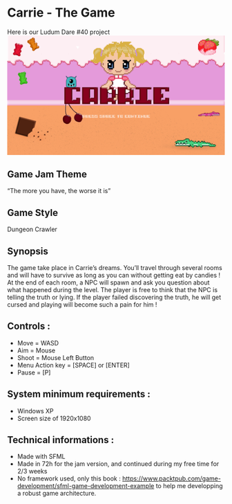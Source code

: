 # Carrie - The Game
Here is our Ludum Dare #40 project
![alt text](showcase/snap.PNG?raw=true "Main Title Screen")

## Game Jam Theme

“The more you have, the worse it is”

## Game Style

Dungeon Crawler

## Synopsis

The game take place in Carrie’s dreams. You’ll travel through several rooms and will have to survive as long as you can without getting eat by candies ! At the end of each room, a NPC will spawn and ask you question about what happened during the level. The player is free to think that the NPC is telling the truth or lying. If the player failed discovering the truth, he will get cursed and playing will become such a pain for him !

## Controls :

- Move = WASD
- Aim = Mouse
- Shoot = Mouse Left Button
- Menu Action key = [SPACE] or [ENTER]
- Pause = [P]

## System minimum requirements :
- Windows XP
- Screen size of 1920x1080

## Technical informations :
- Made with SFML
- Made in 72h for the jam version, and continued during my free time for 2/3 weeks
- No framework used, only this book : https://www.packtpub.com/game-development/sfml-game-development-example to help me developping a robust game architecture.
